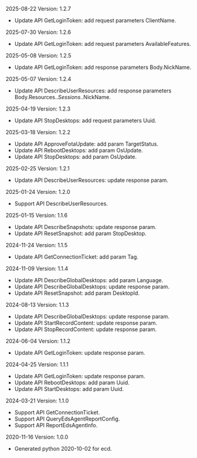 2025-08-22 Version: 1.2.7
- Update API GetLoginToken: add request parameters ClientName.


2025-07-30 Version: 1.2.6
- Update API GetLoginToken: add request parameters AvailableFeatures.


2025-05-08 Version: 1.2.5
- Update API GetLoginToken: add response parameters Body.NickName.


2025-05-07 Version: 1.2.4
- Update API DescribeUserResources: add response parameters Body.Resources.$.Sessions.$.NickName.


2025-04-19 Version: 1.2.3
- Update API StopDesktops: add request parameters Uuid.


2025-03-18 Version: 1.2.2
- Update API ApproveFotaUpdate: add param TargetStatus.
- Update API RebootDesktops: add param OsUpdate.
- Update API StopDesktops: add param OsUpdate.


2025-02-25 Version: 1.2.1
- Update API DescribeUserResources: update response param.


2025-01-24 Version: 1.2.0
- Support API DescribeUserResources.


2025-01-15 Version: 1.1.6
- Update API DescribeSnapshots: update response param.
- Update API ResetSnapshot: add param StopDesktop.


2024-11-24 Version: 1.1.5
- Update API GetConnectionTicket: add param Tag.


2024-11-09 Version: 1.1.4
- Update API DescribeGlobalDesktops: add param Language.
- Update API DescribeGlobalDesktops: update response param.
- Update API ResetSnapshot: add param DesktopId.


2024-08-13 Version: 1.1.3
- Update API DescribeGlobalDesktops: update response param.
- Update API StartRecordContent: update response param.
- Update API StopRecordContent: update response param.


2024-06-04 Version: 1.1.2
- Update API GetLoginToken: update response param.


2024-04-25 Version: 1.1.1
- Update API GetLoginToken: update response param.
- Update API RebootDesktops: add param Uuid.
- Update API StartDesktops: add param Uuid.


2024-03-21 Version: 1.1.0
- Support API GetConnectionTicket.
- Support API QueryEdsAgentReportConfig.
- Support API ReportEdsAgentInfo.


2020-11-16 Version: 1.0.0
- Generated python 2020-10-02 for ecd.

